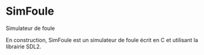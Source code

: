 # SimFoule
Simulateur de foule

En construction, SimFoule est un simulateur de foule écrit en C et utilisant la librairie SDL2.
